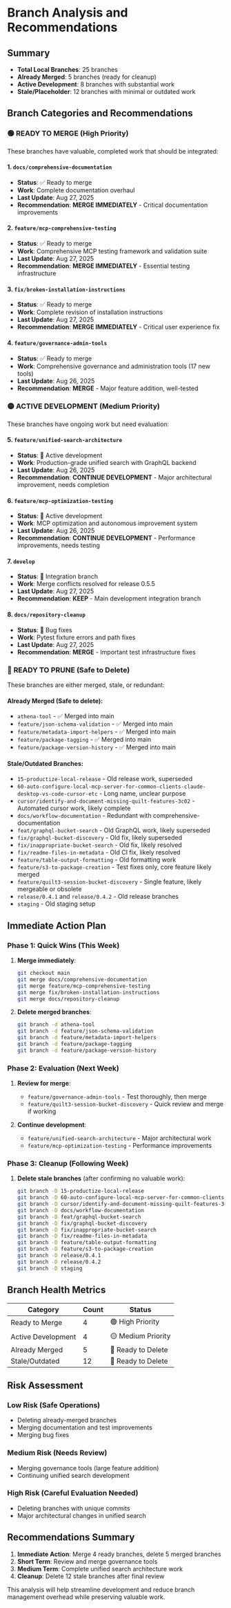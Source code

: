 # Branch Analysis and Recommendations

## Summary
- **Total Local Branches**: 25 branches
- **Already Merged**: 5 branches (ready for cleanup)
- **Active Development**: 8 branches with substantial work
- **Stale/Placeholder**: 12 branches with minimal or outdated work

## Branch Categories and Recommendations

### 🟢 **READY TO MERGE** (High Priority)
These branches have valuable, completed work that should be integrated:

#### 1. `docs/comprehensive-documentation` 
- **Status**: ✅ Ready to merge
- **Work**: Complete documentation overhaul
- **Last Update**: Aug 27, 2025
- **Recommendation**: **MERGE IMMEDIATELY** - Critical documentation improvements

#### 2. `feature/mcp-comprehensive-testing`
- **Status**: ✅ Ready to merge  
- **Work**: Comprehensive MCP testing framework and validation suite
- **Last Update**: Aug 27, 2025
- **Recommendation**: **MERGE IMMEDIATELY** - Essential testing infrastructure

#### 3. `fix/broken-installation-instructions`
- **Status**: ✅ Ready to merge
- **Work**: Complete revision of installation instructions
- **Last Update**: Aug 27, 2025
- **Recommendation**: **MERGE IMMEDIATELY** - Critical user experience fix

#### 4. `feature/governance-admin-tools`
- **Status**: ✅ Ready to merge
- **Work**: Comprehensive governance and administration tools (17 new tools)
- **Last Update**: Aug 26, 2025
- **Recommendation**: **MERGE** - Major feature addition, well-tested

### 🟡 **ACTIVE DEVELOPMENT** (Medium Priority)
These branches have ongoing work but need evaluation:

#### 5. `feature/unified-search-architecture`
- **Status**: 🔄 Active development
- **Work**: Production-grade unified search with GraphQL backend
- **Last Update**: Aug 26, 2025
- **Recommendation**: **CONTINUE DEVELOPMENT** - Major architectural improvement, needs completion

#### 6. `feature/mcp-optimization-testing`
- **Status**: 🔄 Active development
- **Work**: MCP optimization and autonomous improvement system
- **Last Update**: Aug 26, 2025
- **Recommendation**: **CONTINUE DEVELOPMENT** - Performance improvements, needs testing

#### 7. `develop`
- **Status**: 🔄 Integration branch
- **Work**: Merge conflicts resolved for release 0.5.5
- **Last Update**: Aug 27, 2025
- **Recommendation**: **KEEP** - Main development integration branch

#### 8. `docs/repository-cleanup`
- **Status**: 🔄 Bug fixes
- **Work**: Pytest fixture errors and path fixes
- **Last Update**: Aug 27, 2025
- **Recommendation**: **MERGE** - Important test infrastructure fixes

### 🔴 **READY TO PRUNE** (Safe to Delete)
These branches are either merged, stale, or redundant:

#### Already Merged (Safe to delete):
- `athena-tool` - ✅ Merged into main
- `feature/json-schema-validation` - ✅ Merged into main  
- `feature/metadata-import-helpers` - ✅ Merged into main
- `feature/package-tagging` - ✅ Merged into main
- `feature/package-version-history` - ✅ Merged into main

#### Stale/Outdated Branches:
- `15-productize-local-release` - Old release work, superseded
- `60-auto-configure-local-mcp-server-for-common-clients-claude-desktop-vs-code-cursor-etc` - Long name, unclear purpose
- `cursor/identify-and-document-missing-quilt-features-3c02` - Automated cursor work, likely complete
- `docs/workflow-documentation` - Redundant with comprehensive-documentation
- `feat/graphql-bucket-search` - Old GraphQL work, likely superseded
- `fix/graphql-bucket-discovery` - Old fix, likely superseded  
- `fix/inappropriate-bucket-search` - Old fix, likely resolved
- `fix/readme-files-in-metadata` - Old CI fix, likely resolved
- `feature/table-output-formatting` - Old formatting work
- `feature/s3-to-package-creation` - Test fixes only, core feature likely merged
- `feature/quilt3-session-bucket-discovery` - Single feature, likely mergeable or obsolete
- `release/0.4.1` and `release/0.4.2` - Old release branches
- `staging` - Old staging setup

## Immediate Action Plan

### Phase 1: Quick Wins (This Week)
1. **Merge immediately**:
   ```bash
   git checkout main
   git merge docs/comprehensive-documentation
   git merge feature/mcp-comprehensive-testing  
   git merge fix/broken-installation-instructions
   git merge docs/repository-cleanup
   ```

2. **Delete merged branches**:
   ```bash
   git branch -d athena-tool
   git branch -d feature/json-schema-validation
   git branch -d feature/metadata-import-helpers
   git branch -d feature/package-tagging
   git branch -d feature/package-version-history
   ```

### Phase 2: Evaluation (Next Week)
1. **Review for merge**:
   - `feature/governance-admin-tools` - Test thoroughly, then merge
   - `feature/quilt3-session-bucket-discovery` - Quick review and merge if working

2. **Continue development**:
   - `feature/unified-search-architecture` - Major architectural work
   - `feature/mcp-optimization-testing` - Performance improvements

### Phase 3: Cleanup (Following Week)
1. **Delete stale branches** (after confirming no valuable work):
   ```bash
   git branch -D 15-productize-local-release
   git branch -D 60-auto-configure-local-mcp-server-for-common-clients-claude-desktop-vs-code-cursor-etc
   git branch -D cursor/identify-and-document-missing-quilt-features-3c02
   git branch -D docs/workflow-documentation
   git branch -D feat/graphql-bucket-search
   git branch -D fix/graphql-bucket-discovery
   git branch -D fix/inappropriate-bucket-search
   git branch -D fix/readme-files-in-metadata
   git branch -D feature/table-output-formatting
   git branch -D feature/s3-to-package-creation
   git branch -D release/0.4.1
   git branch -D release/0.4.2
   git branch -D staging
   ```

## Branch Health Metrics

| Category | Count | Status |
|----------|-------|--------|
| Ready to Merge | 4 | 🟢 High Priority |
| Active Development | 4 | 🟡 Medium Priority |
| Already Merged | 5 | 🔴 Ready to Delete |
| Stale/Outdated | 12 | 🔴 Ready to Delete |

## Risk Assessment

### Low Risk (Safe Operations)
- Deleting already-merged branches
- Merging documentation and test improvements
- Merging bug fixes

### Medium Risk (Needs Review)
- Merging governance tools (large feature addition)
- Continuing unified search development

### High Risk (Careful Evaluation Needed)
- Deleting branches with unique commits
- Major architectural changes in unified search

## Recommendations Summary

1. **Immediate Action**: Merge 4 ready branches, delete 5 merged branches
2. **Short Term**: Review and merge governance tools
3. **Medium Term**: Complete unified search architecture work
4. **Cleanup**: Delete 12 stale branches after final review

This analysis will help streamline development and reduce branch management overhead while preserving valuable work.


